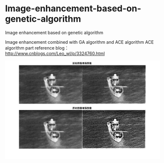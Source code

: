 # Image-enhancement-based-on-genetic-algorithm
Image enhancement based on genetic algorithm

Image enhancement combined with GA algorithm and ACE algorithm
ACE algorithm part reference blog：http://www.cnblogs.com/Leo_wl/p/3324760.html

![Result display](https://github.com/S0soo/Image-enhancement-based-on-genetic-algorithm/blob/master/result.png)


